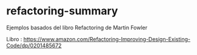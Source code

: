 # refactoring-summary
Ejemplos basados del libro Refactoring de Martin Fowler

Libro : https://www.amazon.com/Refactoring-Improving-Design-Existing-Code/dp/0201485672 

